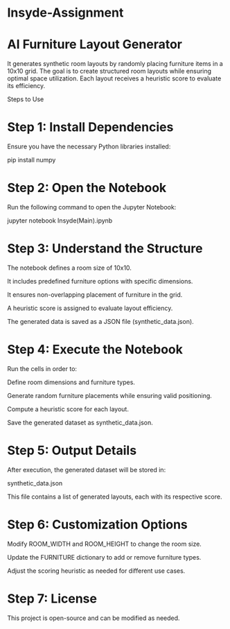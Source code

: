 # Insyde-Assignment

# AI Furniture Layout Generator


It generates synthetic room layouts by randomly placing furniture items in a 10x10 grid. The goal is to create structured room layouts while ensuring optimal space utilization. Each layout receives a heuristic score to evaluate its efficiency.

Steps to Use

# Step 1: Install Dependencies

Ensure you have the necessary Python libraries installed:

pip install numpy

#  Step 2: Open the Notebook

Run the following command to open the Jupyter Notebook:

jupyter notebook Insyde(Main).ipynb

# Step 3: Understand the Structure

The notebook defines a room size of 10x10.

It includes predefined furniture options with specific dimensions.

It ensures non-overlapping placement of furniture in the grid.

A heuristic score is assigned to evaluate layout efficiency.

The generated data is saved as a JSON file (synthetic_data.json).

# Step 4: Execute the Notebook

Run the cells in order to:

Define room dimensions and furniture types.

Generate random furniture placements while ensuring valid positioning.

Compute a heuristic score for each layout.

Save the generated dataset as synthetic_data.json.

# Step 5: Output Details

After execution, the generated dataset will be stored in:

synthetic_data.json

This file contains a list of generated layouts, each with its respective score.

# Step 6: Customization Options

Modify ROOM_WIDTH and ROOM_HEIGHT to change the room size.

Update the FURNITURE dictionary to add or remove furniture types.

Adjust the scoring heuristic as needed for different use cases.

# Step 7: License

This project is open-source and can be modified as needed.
